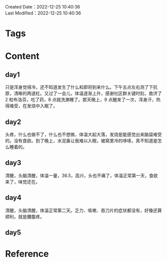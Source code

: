 Created Date：2022-12-25 10:40:36  
Last Modified：2022-12-25 10:40:36

# Tags

# Content

## day1

只是浑身觉得冷，还不知道发生了什么和即将到来什么。下午五点左右测了下抗原，清晰的两道杠。又过了一会儿，体温逐渐上升，感谢社区群关键时刻，救济了 2 粒布洛芬，吃了药，8 点就洗漱睡了。那天晚上，9 点醒来了一次，浑身汗，热得难受，在发烧中入眠了。

## day2

头疼，什么也做不了，什么也不想做，体温大起大落，发烧是能感觉出来脑袋难受的。没有食欲。到了晚上，水泥鼻让我难以入眠，被窝里冷的哆嗦，真不知道是怎么睡着的。

## day3

清醒，头脑清醒，体温一量，36.5，高兴，头也不痛了，体温正常第一天，食欲来了，味觉还在。

## day4

清醒，头脑清醒，体温正常第二天。乏力、咳嗽、吞刀片的症状都没有，好像还算顺利，就是腰腹疼。

## day5

# Reference
